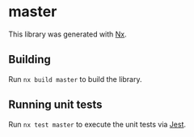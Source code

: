 # master

This library was generated with [Nx](https://nx.dev).

## Building

Run `nx build master` to build the library.

## Running unit tests

Run `nx test master` to execute the unit tests via [Jest](https://jestjs.io).
